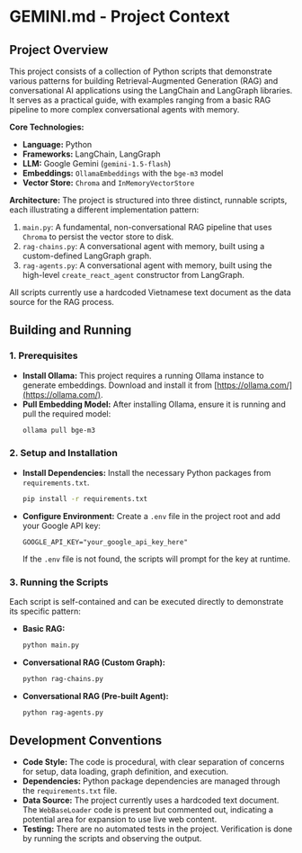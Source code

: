 # GEMINI.md - Project Context

## Project Overview

This project consists of a collection of Python scripts that demonstrate various patterns for building Retrieval-Augmented Generation (RAG) and conversational AI applications using the LangChain and LangGraph libraries. It serves as a practical guide, with examples ranging from a basic RAG pipeline to more complex conversational agents with memory.

**Core Technologies:**
- **Language:** Python
- **Frameworks:** LangChain, LangGraph
- **LLM:** Google Gemini (`gemini-1.5-flash`)
- **Embeddings:** `OllamaEmbeddings` with the `bge-m3` model
- **Vector Store:** `Chroma` and `InMemoryVectorStore`

**Architecture:**
The project is structured into three distinct, runnable scripts, each illustrating a different implementation pattern:
1.  `main.py`: A fundamental, non-conversational RAG pipeline that uses `Chroma` to persist the vector store to disk.
2.  `rag-chains.py`: A conversational agent with memory, built using a custom-defined LangGraph graph.
3.  `rag-agents.py`: A conversational agent with memory, built using the high-level `create_react_agent` constructor from LangGraph.

All scripts currently use a hardcoded Vietnamese text document as the data source for the RAG process.

## Building and Running

### 1. Prerequisites

-   **Install Ollama:** This project requires a running Ollama instance to generate embeddings. Download and install it from [https://ollama.com/](https://ollama.com/).
-   **Pull Embedding Model:** After installing Ollama, ensure it is running and pull the required model:
    ```bash
    ollama pull bge-m3
    ```

### 2. Setup and Installation

-   **Install Dependencies:** Install the necessary Python packages from `requirements.txt`.
    ```bash
    pip install -r requirements.txt
    ```
-   **Configure Environment:** Create a `.env` file in the project root and add your Google API key:
    ```
    GOOGLE_API_KEY="your_google_api_key_here"
    ```
    If the `.env` file is not found, the scripts will prompt for the key at runtime.

### 3. Running the Scripts

Each script is self-contained and can be executed directly to demonstrate its specific pattern:

-   **Basic RAG:**
    ```bash
    python main.py
    ```
-   **Conversational RAG (Custom Graph):**
    ```bash
    python rag-chains.py
    ```
-   **Conversational RAG (Pre-built Agent):**
    ```bash
    python rag-agents.py
    ```

## Development Conventions

-   **Code Style:** The code is procedural, with clear separation of concerns for setup, data loading, graph definition, and execution.
-   **Dependencies:** Python package dependencies are managed through the `requirements.txt` file.
-   **Data Source:** The project currently uses a hardcoded text document. The `WebBaseLoader` code is present but commented out, indicating a potential area for expansion to use live web content.
-   **Testing:** There are no automated tests in the project. Verification is done by running the scripts and observing the output.

